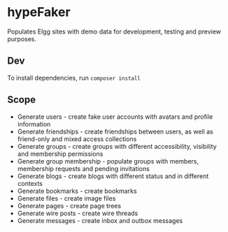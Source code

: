 hypeFaker
=========

Populates Elgg sites with demo data for development, testing and preview purposes.

## Dev

To install dependencies, run ```composer install```

## Scope

* Generate users - create fake user accounts with avatars and profile information
* Generate friendships - create friendships between users, as well as friend-only and mixed access collections
* Generate groups - create groups with different accessibility, visibility and membership permissions
* Generate group membership - populate groups with members, membership requests and pending invitations
* Generate blogs - create blogs with different status and in different contexts
* Generate bookmarks - create bookmarks
* Generate files - create image files
* Generate pages - create page trees
* Generate wire posts - create wire threads
* Generate messages - create inbox and outbox messages
